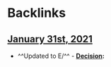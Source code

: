 
# Backlinks
## [January 31st, 2021](<January 31st, 2021.md>)
- ^^Updated to E/^^
            - **[Decision](<Decision.md>):**

